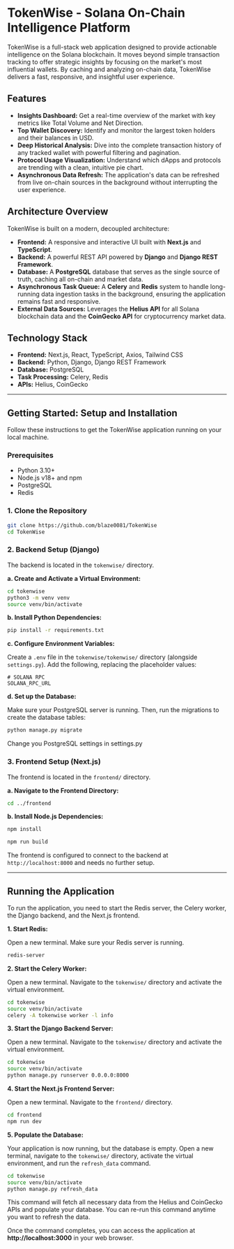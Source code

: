 # TokenWise - Solana On-Chain Intelligence Platform

TokenWise is a full-stack web application designed to provide actionable intelligence on the Solana blockchain. It moves beyond simple transaction tracking to offer strategic insights by focusing on the market's most influential wallets. By caching and analyzing on-chain data, TokenWise delivers a fast, responsive, and insightful user experience.

## Features

- **Insights Dashboard:** Get a real-time overview of the market with key metrics like Total Volume and Net Direction.
- **Top Wallet Discovery:** Identify and monitor the largest token holders and their balances in USD.
- **Deep Historical Analysis:** Dive into the complete transaction history of any tracked wallet with powerful filtering and pagination.
- **Protocol Usage Visualization:** Understand which dApps and protocols are trending with a clean, intuitive pie chart.
- **Asynchronous Data Refresh:** The application's data can be refreshed from live on-chain sources in the background without interrupting the user experience.

## Architecture Overview

TokenWise is built on a modern, decoupled architecture:

- **Frontend:** A responsive and interactive UI built with **Next.js** and **TypeScript**.
- **Backend:** A powerful REST API powered by **Django** and **Django REST Framework**.
- **Database:** A **PostgreSQL** database that serves as the single source of truth, caching all on-chain and market data.
- **Asynchronous Task Queue:** A **Celery** and **Redis** system to handle long-running data ingestion tasks in the background, ensuring the application remains fast and responsive.
- **External Data Sources:** Leverages the **Helius API** for all Solana blockchain data and the **CoinGecko API** for cryptocurrency market data.

## Technology Stack

- **Frontend:** Next.js, React, TypeScript, Axios, Tailwind CSS
- **Backend:** Python, Django, Django REST Framework
- **Database:** PostgreSQL
- **Task Processing:** Celery, Redis
- **APIs:** Helius, CoinGecko

---

## Getting Started: Setup and Installation

Follow these instructions to get the TokenWise application running on your local machine.

### Prerequisites

- Python 3.10+
- Node.js v18+ and npm
- PostgreSQL
- Redis

### 1. Clone the Repository

```bash
git clone https://github.com/blaze0081/TokenWise
cd TokenWise
```

### 2. Backend Setup (Django)

The backend is located in the `tokenwise/` directory.

**a. Create and Activate a Virtual Environment:**

```bash
cd tokenwise
python3 -m venv venv
source venv/bin/activate
```

**b. Install Python Dependencies:**

```bash
pip install -r requirements.txt
```

**c. Configure Environment Variables:**

Create a `.env` file in the `tokenwise/tokenwise/` directory (alongside `settings.py`). Add the following, replacing the placeholder values:

```env
# SOLANA RPC
SOLANA_RPC_URL

```

**d. Set up the Database:**

Make sure your PostgreSQL server is running. Then, run the migrations to create the database tables:

```bash
python manage.py migrate
```
Change you PostgreSQL settings in settings.py

### 3. Frontend Setup (Next.js)

The frontend is located in the `frontend/` directory.

**a. Navigate to the Frontend Directory:**

```bash
cd ../frontend
```

**b. Install Node.js Dependencies:**

```bash
npm install

npm run build
```

The frontend is configured to connect to the backend at `http://localhost:8000` and needs no further setup.

---

## Running the Application

To run the application, you need to start the Redis server, the Celery worker, the Django backend, and the Next.js frontend.

**1. Start Redis:**

Open a new terminal. Make sure your Redis server is running.

```bash
redis-server
```

**2. Start the Celery Worker:**

Open a new terminal. Navigate to the `tokenwise/` directory and activate the virtual environment.

```bash
cd tokenwise
source venv/bin/activate
celery -A tokenwise worker -l info
```

**3. Start the Django Backend Server:**

Open a new terminal. Navigate to the `tokenwise/` directory and activate the virtual environment.

```bash
cd tokenwise
source venv/bin/activate
python manage.py runserver 0.0.0.0:8000
```

**4. Start the Next.js Frontend Server:**

Open a new terminal. Navigate to the `frontend/` directory.

```bash
cd frontend
npm run dev
```

**5. Populate the Database:**

Your application is now running, but the database is empty. Open a new terminal, navigate to the `tokenwise/` directory, activate the virtual environment, and run the `refresh_data` command.

```bash
cd tokenwise
source venv/bin/activate
python manage.py refresh_data
```

This command will fetch all necessary data from the Helius and CoinGecko APIs and populate your database. You can re-run this command anytime you want to refresh the data.

Once the command completes, you can access the application at **http://localhost:3000** in your web browser.
